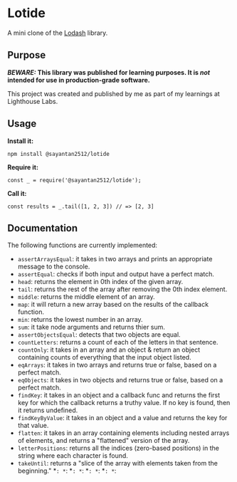 # Lotide

A mini clone of the [Lodash](https://lodash.com) library.

## Purpose

**_BEWARE:_ This library was published for learning purposes. It is _not_ intended for use in production-grade software.**

This project was created and published by me as part of my learnings at Lighthouse Labs. 

## Usage

**Install it:**

`npm install @sayantan2512/lotide`

**Require it:**

`const _ = require('@sayantan2512/lotide');`

**Call it:**

`const results = _.tail([1, 2, 3]) // => [2, 3]`

## Documentation

The following functions are currently implemented:

* `assertArraysEqual`: it takes in two arrays and prints an appropriate message to the console.
* `assertEqual`: checks if both input and output have a perfect match.
* `head`: returns the element in 0th index of the given array.
* `tail`: returns the rest of the array after removing the 0th index element.
* `middle`: returns the middle element of an array.
* `map`: it will return a new array based on the results of the callback function.
* `min`: returns the lowest number in an array.
* `sum`: it take node arguments and returns thier sum.
* `assertObjectsEqual`: detects that two objects are equal.
* `countLetters`: returns a count of each of the letters in that sentence.
* `countOnly`: it takes in an array and an object & return an object containing counts of everything that the input object listed.
* `eqArrays`: it takes in two arrays and returns true or false, based on a perfect match.
* `eqObjects`: it takes in two objects and returns true or false, based on a perfect match.
* `findKey`: it takes in an object and a callback func and returns the first key for which the callback returns a truthy value. If no key is found, then it returns undefined.
* `findKeyByValue`: it takes in an object and a value and returns the key for that value.
* `flatten`: it takes in an array containing elements including nested arrays of elements, and returns a "flattened" version of the array.
* `letterPositions`: returns all the indices (zero-based positions) in the string where each character is found.
* `takeUntil`: returns a "slice of the array with elements taken from the beginning."
*``:
*``:
*``:
*``:
*``:
*``:
*``:
*``: